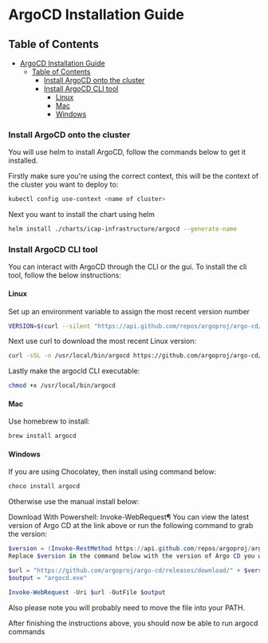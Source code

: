 # ArgoCD Installation Guide

## Table of Contents
- [ArgoCD Installation Guide](#argocd-installation-guide)
  - [Table of Contents](#table-of-contents)
    - [Install ArgoCD onto the cluster](#install-argocd-onto-the-cluster)
    - [Install ArgoCD CLI tool](#install-argocd-cli-tool)
      - [Linux](#linux)
      - [Mac](#mac)
      - [Windows](#windows)

### Install ArgoCD onto the cluster

You will use helm to install ArgoCD, follow the commands below to get it installed.

Firstly make sure you're using the correct context, this will be the context of the cluster you want to deploy to:

```bash
kubectl config use-context <name of cluster>
```

Next you want to install the chart using helm

```bash
helm install ./charts/icap-infrastructure/argocd --generate-name
```

### Install ArgoCD CLI tool

You can interact with ArgoCD through the CLI or the gui. To install the cli tool, follow the below instructions:

#### Linux

Set up an environment variable to assign the most recent version number

```bash
VERSION=$(curl --silent "https://api.github.com/repos/argoproj/argo-cd/releases/latest" | grep '"tag_name"' | sed -E 's/.*"([^"]+)".*/\1/')
```

Next use curl to download the most recent Linux version:

```bash
curl -sSL -o /usr/local/bin/argocd https://github.com/argoproj/argo-cd/releases/download/$VERSION/argocd-linux-amd64
```

Lastly make the argocld CLI executable:

```bash
chmod +x /usr/local/bin/argocd
```
#### Mac

Use homebrew to install:

```bash
brew install argocd
```

#### Windows

If you are using Chocolatey, then install using command below:

```powershell
choco install argocd
```

Otherwise use the manual install below:

Download With Powershell: Invoke-WebRequest¶
You can view the latest version of Argo CD at the link above or run the following command to grab the version:

```powershell
$version = (Invoke-RestMethod https://api.github.com/repos/argoproj/argo-cd/releases/latest).tag_name
Replace $version in the command below with the version of Argo CD you would like to download:
```

```powershell
$url = "https://github.com/argoproj/argo-cd/releases/download/" + $version + "/argocd-windows-amd64.exe"
$output = "argocd.exe"

Invoke-WebRequest -Uri $url -OutFile $output
```
Also please note you will probably need to move the file into your PATH.

After finishing the instructions above, you should now be able to run argocd commands